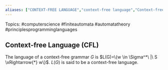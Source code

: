 ```yaml
---
aliases: ["CONTEXT-FREE LANGUAGE","context-free language","Context-free language","Context-free languages","context-free languages","CFL","CFLs"] 
---
```

Topics: #computerscience #finiteautomata #automatatheory #principlesprogramminglanguages

## Context-free Language (CFL)
The language of a context-free grammar $G$ is $L(G)=\{w \in \Sigma^*\ |\ S \xRightarrow{*} w\}$. $L(G)$ is said to be a context-free language. 
